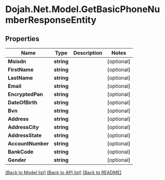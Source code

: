 # Dojah.Net.Model.GetBasicPhoneNumberResponseEntity

## Properties

Name | Type | Description | Notes
------------ | ------------- | ------------- | -------------
**Msisdn** | **string** |  | [optional] 
**FirstName** | **string** |  | [optional] 
**LastName** | **string** |  | [optional] 
**Email** | **string** |  | [optional] 
**EncryptedPan** | **string** |  | [optional] 
**DateOfBirth** | **string** |  | [optional] 
**Bvn** | **string** |  | [optional] 
**Address** | **string** |  | [optional] 
**AddressCity** | **string** |  | [optional] 
**AddressState** | **string** |  | [optional] 
**AccountNumber** | **string** |  | [optional] 
**BankCode** | **string** |  | [optional] 
**Gender** | **string** |  | [optional] 

[[Back to Model list]](../README.md#documentation-for-models) [[Back to API list]](../README.md#documentation-for-api-endpoints) [[Back to README]](../README.md)


